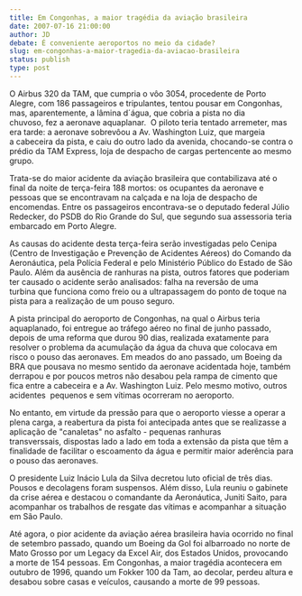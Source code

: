 ```yaml
---
title: Em Congonhas, a maior tragédia da aviação brasileira
date: 2007-07-16 21:00:00
author: JD
debate: É conveniente aeroportos no meio da cidade?
slug: em-congonhas-a-maior-tragedia-da-aviacao-brasileira
status: publish 
type: post
---
```


  
O Airbus 320 da TAM, que cumpria o vôo 3054, procedente de Porto Alegre, com 186 passageiros e tripulantes, tentou pousar em Congonhas, mas, aparentemente, a lâmina d´água, que cobria a pista no dia chuvoso, fez a aeronave aquaplanar.  O piloto teria tentado arremeter, mas era tarde: a aeronave sobrevôou a Av. Washington Luiz, que margeia a cabeceira da pista, e caiu do outro lado da avenida, chocando-se contra o prédio da TAM Express, loja de despacho de cargas pertencente ao mesmo grupo.  
  
Trata-se do maior acidente da aviação brasileira que contabilizava até o final da noite de terça-feira 188 mortos: os ocupantes da aeronave e pessoas que se encontravam na calçada e na loja de despacho de encomendas. Entre os passageiros encontrava-se o deputado federal Júlio Redecker, do PSDB do Rio Grande do Sul, que segundo sua assessoria teria embarcado em Porto Alegre.  
  
As causas do acidente desta terça-feira serão investigadas pelo Cenipa (Centro de Investigação e Prevenção de Acidentes Aéreos) do Comando da Aeronáutica, pela Polícia Federal e pelo Ministério Público do Estado de São Paulo. Além da ausência de ranhuras na pista, outros fatores que poderiam ter causado o acidente serão analisados: falha na reversão de uma turbina que funciona como freio ou a ultrapassagem do ponto de toque na pista para a realização de um pouso seguro.     
  
A pista principal do aeroporto de Congonhas, na qual o Airbus teria aquaplanado, foi entregue ao tráfego aéreo no final de junho passado, depois de uma reforma que durou 90 dias, realizada exatamente para resolver o problema da acumulação da água da chuva que colocava em risco o pouso das aeronaves. Em meados do ano passado, um Boeing da BRA que pousava no mesmo sentido da aeronave acidentada hoje, também derrapou e por poucos metros não desabou pela rampa de cimento que fica entre a cabeceira e a Av. Washington Luiz. Pelo mesmo motivo, outros acidentes  pequenos e sem vítimas ocorreram no aeroporto.  
  
No entanto, em virtude da pressão para que o aeroporto viesse a operar a plena carga, a reabertura da pista foi antecipada antes que se realizasse a aplicação de "canaletas" no asfalto - pequenas ranhuras transverssais, dispostas lado a lado em toda a extensão da pista que têm a finalidade de facilitar o escoamento da água e permitir maior aderência para o pouso das aeronaves.  
  
O presidente Luiz Inácio Lula da Silva decretou luto oficial de três dias. Pousos e decolagens foram suspensos. Além disso, Lula reuniu o gabinete da crise aérea e destacou o comandante da Aeronáutica, Juniti Saito, para acompanhar os trabalhos de resgate das vítimas e acompanhar a situação em São Paulo.  
  
Até agora, o pior acidente da aviação aérea brasileira havia ocorrido no final de setembro passado, quando um Boeing da Gol foi albarroado no norte de Mato Grosso por um Legacy da Excel Air, dos Estados Unidos, provocando a morte de 154 pessoas. Em Congonhas, a maior tragédia acontecera em outubro de 1996, quando um Fokker 100 da Tam, ao decolar, perdeu altura e desabou sobre casas e veículos, causando a morte de 99 pessoas.


